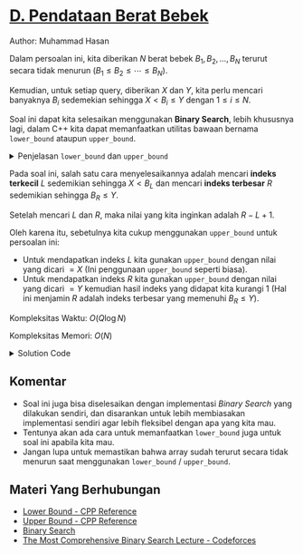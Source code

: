 # [D. Pendataan Berat Bebek](https://tlx.toki.id/courses/competitive/chapters/03/problems/D)

Author: Muhammad Hasan

Dalam persoalan ini, kita diberikan $N$ berat bebek $B_1, B_2, \dots, B_N$ terurut secara tidak menurun $(B_1 \leq B_2 \leq \cdots \leq B_N)$.

Kemudian, untuk setiap query, diberikan $X$ dan $Y$, kita perlu mencari banyaknya $B_i$ sedemekian sehingga $X < B_i \leq Y$ dengan $1 \leq i \leq N$.

Soal ini dapat kita selesaikan menggunakan **Binary Search**, lebih khususnya lagi, dalam C++ kita dapat memanfaatkan utilitas bawaan bernama `lower_bound` ataupun `upper_bound`.

<details>
  <summary>Penjelasan <code>lower_bound</code> dan <code>upper_bound</code></summary>

`lower_bound` dan `upper_bound` adalah dua fungsi dalam C++ yang digunakan untuk mencari posisi elemen tertentu di dalam suatu array yang sudah terurut secara tidak menurun. Hasil pencarian ini didasari dengan **Binary Search** sehingga jika menggunakan-nya pada array dengan $N$ elemen, maka kompleksitas waktu yang didapat adalah $O(\log N)$.

`lower_bound` digunakan untuk mencari indeks elemen pertama dalam array yang nilainya **lebih dari sama dengan** ($\geq$) dari nilai yang dicari, sementara `upper_bound` digunakan untuk mencari indeks elemen pertama dalam array yang nilainya **lebih besar** ($>$) dari nilai yang dicari.

Misalnya, jika kita memiliki sebuah array yang diurutkan dari kecil ke besar seperti $[1, 2, 3, 4, 5]$.

Apabila kita mencari `lower_bound` dari nilai $3$, maka hasilnya adalah indeks $2$ (karena nilai pada indeks $2$ adalah $3$ atau lebih besar dari $3$). Sementara itu, jika kita mencari `upper_bound` dari nilai $3$, maka hasilnya adalah indeks $3$ (karena nilai pada indeks $3$ adalah $4$, yang merupakan nilai pertama yang lebih besar dari $3$).

Berikut adalah contoh kode sederhana untuk menggunakan `lower_bound` dan `upper_bound` dalam C++:

```c++
#include <bits/stdc++.h>

using namespace std;

int main() {
  int arr[] = {1, 3, 3, 5, 7};
  int n = 5;

  // mencari lower_bound dan upper_bound dari nilai 3
  int lower = lower_bound(arr, arr + n, 3) - arr;
  int upper = upper_bound(arr, arr + n, 3) - arr;

  // mencetak hasil
  cout << "Lower bound dari 3 adalah " << lower << endl;
  cout << "Upper bound dari 3 adalah " << upper << endl;

  return 0;
}
```

Hasil eksekusi:

```
Lower bound dari 3 adalah 1
Upper bound dari 3 adalah 3
```

Ini artinya, nilai $\geq 3$ dapat ditemukan pertama kali pada indeks $1$ (`lower_bound`), dan nilai $> 3$ pertama kali ditemukan pada indeks $3$ (`upper_bound`).

> **Catatan**: Hasil dari `lower_bound` dan `upper_bound` sendiri tidak menghasilkan indeks secara langsung, namun mengembalikan **iterator** dari elemen yang didapatkan. Lalu, hasil dari `lower_bound` dan `upper_bound` juga mungkin dapat menghasilkan nilai diluar indeks, contohnya pada kode diatas, apabila kita mencari dengan nilai $10$, maka akan dihasilkan nilai indeks `n`.

</details>

Pada soal ini, salah satu cara menyelesaikannya adalah mencari **indeks terkecil** $L$ sedemikian sehingga $X < B_L$ dan mencari **indeks terbesar** $R$ sedemikian sehingga $B_R \leq Y$.

Setelah mencari $L$ dan $R$, maka nilai yang kita inginkan adalah $R - L + 1$.

Oleh karena itu, sebetulnya kita cukup menggunakan `upper_bound` untuk persoalan ini:

- Untuk mendapatkan indeks $L$ kita gunakan `upper_bound` dengan nilai yang dicari $=X$ (Ini penggunaan `upper_bound` seperti biasa).
- Untuk mendapatkan indeks $R$ kita gunakan `upper_bound` dengan nilai yang dicari $=Y$ kemudian hasil indeks yang didapat kita kurangi $1$ (Hal ini menjamin $R$ adalah indeks terbesar yang memenuhi $B_R \leq Y$).

Kompleksitas Waktu: $O(Q \log N)$

Kompleksitas Memori: $O(N)$

<details>
  <summary>Solution Code</summary>

```c++
#include <bits/stdc++.h>

using namespace std;

int main() {
  ios_base::sync_with_stdio(0);
  cin.tie(0);
  cout.tie(0);

  int n;
  cin >> n;
  vector<int> a(n);
  for (int i = 0; i < n; i++) {
    cin >> a[i];
  }
  int q;
  cin >> q;
  while (q--) {
    int x, y;
    cin >> x >> y;
    int l = upper_bound(a.begin(), a.end(), x) - a.begin();
    int r = upper_bound(a.begin(), a.end(), y) - a.begin() - 1;
    cout << r - l + 1 << '\n';
  }

  return 0;
}
```

</details>

## Komentar

- Soal ini juga bisa diselesaikan dengan implementasi *Binary Search* yang dilakukan sendiri, dan disarankan untuk lebih membiasakan implementasi sendiri agar lebih fleksibel dengan apa yang kita mau.
- Tentunya akan ada cara untuk memanfaatkan `lower_bound` juga untuk soal ini apabila kita mau.
- Jangan lupa untuk memastikan bahwa array sudah terurut secara tidak menurun saat menggunakan `lower_bound` / `upper_bound`.

## Materi Yang Berhubungan

- [Lower Bound - CPP Reference](https://en.cppreference.com/w/cpp/algorithm/lower_bound)
- [Upper Bound - CPP Reference](https://en.cppreference.com/w/cpp/algorithm/upper_bound)
- [Binary Search](https://en.wikipedia.org/wiki/Binary_search_algorithm)
- [The Most Comprehensive Binary Search Lecture - Codeforces](https://codeforces.com/blog/entry/67509)
